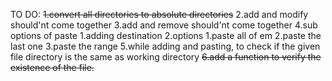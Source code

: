 TO DO:
~~1.convert all directories to absolute directories~~
2.add and modify should'nt come together
3.add and remove should'nt come together
4.sub options of paste
  1.adding destination
  2.options
    1.paste all of em
    2.paste the last one
    3.paste the range
5.while adding and pasting, to check if the given file directory is the same as working directory
~~6.add a function to verify the existence of the file.~~
